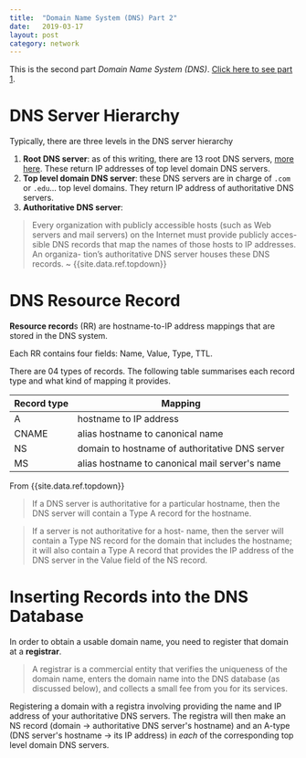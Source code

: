 ```yaml
---
title:  "Domain Name System (DNS) Part 2"
date:   2019-03-17
layout: post
category: network
---
```

This is the second part *Domain Name System (DNS)*. [Click here to see part 1](/network/2019/03/15/dns-1.html).

# DNS Server Hierarchy

Typically, there are three levels in the DNS server hierarchy

1. **Root DNS server**: as of this writing, there are 13 root DNS servers, [more here](https://www.iana.org/domains/root/servers). These return IP addresses of top level domain DNS servers.
2. **Top level domain DNS server**: these DNS servers are in charge of `.com` or `.edu`... top level domains. They return IP address of authoritative DNS servers.
3. **Authoritative DNS server**: 
>  Every organization with publicly accessible hosts (such as Web servers and mail servers) on the Internet must provide publicly acces- sible DNS records that map the names of those hosts to IP addresses. An organiza- tion’s authoritative DNS server houses these DNS records. ~ {{site.data.ref.topdown}}

# DNS Resource Record

**Resource record**s (RR) are hostname-to-IP address mappings that are stored in the DNS system.

Each RR contains four fields: Name, Value, Type, TTL.

There are 04 types of records. The following table summarises each record type and what kind of mapping it provides.

Record type | Mapping 
----- | -----
A | hostname to IP address
CNAME | alias hostname to canonical name
NS | domain to hostname of authoritative DNS server
MS | alias hostname to canonical mail server's name

From {{site.data.ref.topdown}}

> If a DNS server is authoritative for a particular hostname, then the DNS server will contain a Type A record for the hostname. 

> If a server is not authoritative for a host- name, then the server will contain a Type NS record for the domain that includes the hostname; it will also contain a Type A record that provides the IP address of the DNS server in the Value field of the NS record.

# Inserting Records into the DNS Database

In order to obtain a usable domain name, you need to register that domain at a **registrar**.

> A registrar is a commercial entity that verifies the uniqueness of the domain name, enters the domain name into the DNS database (as discussed below), and collects a small fee from you for its services. 

Registering a domain with a registra involving providing the name and IP address of your authoritative DNS servers. The registra will then make an NS record (domain -> authoritative DNS server's hostname) and an A-type (DNS server's hostname -> its IP address) in *each* of the corresponding top level domain DNS servers.
